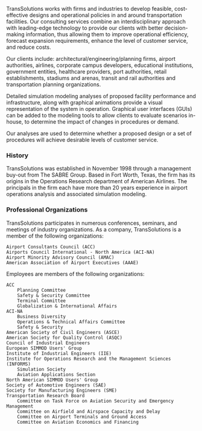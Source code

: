 TransSolutions works with firms and industries to develop feasible, cost-effective designs and operational policies in and around transportation facilities. Our consulting services combine an interdisciplinary approach with leading-edge technology to provide our clients with better decision-making information, thus allowing them to improve operational efficiency, forecast expansion requirements, enhance the level of customer service, and reduce costs.

Our clients include: architectural/engineering/planning firms, airport authorities, airlines, corporate campus developers, educational institutions, government entities, healthcare providers, port authorities, retail establishments, stadiums and arenas, transit and rail authorities and transportation planning organizations.

Detailed simulation modeling analyses of proposed facility performance and infrastructure, along with graphical animations provide a visual representation of the system in operation. Graphical user interfaces (GUIs) can be added to the modeling tools to allow clients to evaluate scenarios in-house, to determine the impact of changes in procedures or demand.

Our analyses are used to determine whether a proposed design or a set of procedures will achieve desirable levels of customer service.

### History

TransSolutions was established in November 1998 through a management buy-out from The SABRE Group. Based in Fort Worth, Texas, the firm has its origins in the Operations Research department of American Airlines. The principals in the firm each have more than 20 years experience in airport operations analysis and associated simulation modeling.

### Professional Organizations

TransSolutions participates in numerous conferences, seminars, and meetings of industry organizations. As a company, TransSolutions is a member of the following organizations:

    Airport Consultants Council (ACC)
    Airports Council International - North America (ACI-NA)
    Airport Minority Advisory Council (AMAC)
    American Association of Airport Executives (AAAE)

Employees are members of the following organizations:

    ACC
        Planning Committee
        Safety & Security Committee
        Terminal Committee
        Globalization & International Affairs
    ACI-NA
        Business Diversity
        Operations & Technical Affairs Committee
        Safety & Security
    American Society of Civil Engineers (ASCE)
    American Society for Quality Control (ASQC)
    Council of Industrial Engineers
    European SIMMOD Users' Group
    Institute of Industrial Engineers (IIE)
    Institute for Operations Research and the Management Sciences (INFORMS)
        Simulation Society
        Aviation Applications Section
    North American SIMMOD Users' Group
    Society of Automotive Engineers (SAE)
    Society for Manufacturing Engineers (SME)
    Transportation Research Board
        Committee on Task Force on Aviation Security and Emergency Management
        Committee on Airfield and Airspace Capacity and Delay
        Committee on Airport Terminals and Ground Access
        Committee on Aviation Economics and Financing
